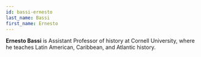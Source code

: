 ```yaml
---
id: bassi-ernesto
last_name: Bassi
first_name: Ernesto
---
```

**Ernesto Bassi** is Assistant Professor of history at Cornell University, where he teaches Latin American, Caribbean, and Atlantic history.